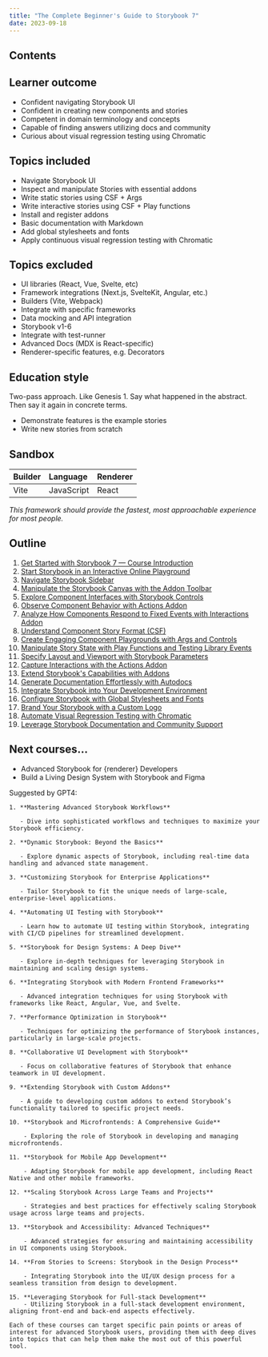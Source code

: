 ```yaml
---
title: "The Complete Beginner's Guide to Storybook 7"
date: 2023-09-18
---
```


## Contents

## Learner outcome

- Confident navigating Storybook UI
- Confident in creating new components and stories
- Competent in domain terminology and concepts
- Capable of finding answers utilizing docs and community
- Curious about visual regression testing using Chromatic

## Topics included

- Navigate Storybook UI
- Inspect and manipulate Stories with essential addons
- Write static stories using CSF + Args
- Write interactive stories using CSF + Play functions
- Install and register addons
- Basic documentation with Markdown
- Add global stylesheets and fonts
- Apply continuous visual regression testing with Chromatic

## Topics excluded

- UI libraries (React, Vue, Svelte, etc)
- Framework integrations (Next.js, SvelteKit, Angular, etc.)
- Builders (Vite, Webpack)
- Integrate with specific frameworks
- Data mocking and API integration
- Storybook v1-6
- Integrate with test-runner
- Advanced Docs (MDX is React-specific)
- Renderer-specific features, e.g. Decorators

## Education style

Two-pass approach. Like Genesis 1. Say what happened in the abstract. Then say it again in concrete terms.

- Demonstrate features is the example stories
- Write new stories from scratch

## Sandbox

| Builder | Language   | Renderer |
| :------ | :--------- | :------- |
| Vite    | JavaScript | React    |

_This framework should provide the fastest, most approachable experience for most people._

## Outline

1. [Get Started with Storybook 7 — Course Introduction](./01-get-started-with-storybook-7-course-introduction)
1. [Start Storybook in an Interactive Online Playground](./02-start-storybook-in-an-interactive-online-playground)
1. [Navigate Storybook Sidebar](./03-navigate-storybook-sidebar)
1. [Manipulate the Storybook Canvas with the Addon Toolbar](./04-manipulate-the-storybook-canvas-with-the-addon-toolbar)
1. [Explore Component Interfaces with Storybook Controls](./05-explore-component-interfaces-with-storybook-controls)
1. [Observe Component Behavior with Actions Addon](./06-observe-component-behavior-with-the-actions-addon)
1. [Analyze How Components Respond to Fixed Events with Interactions Addon](./07-analyze-how-components-respond-to-fixed-events-with-interactions-addon)
1. [Understand Component Story Format (CSF)](./08-understand-component-story-format-csf)
1. [Create Engaging Component Playgrounds with Args and Controls](./09-create-engaging-component-playgrounds-with-args-and-controls)
1. [Manipulate Story State with Play Functions and Testing Library Events](./10-manipulate-story-state-with-play-functions-and-testing-library)
1. [Specify Layout and Viewport with Storybook Parameters](./11-specify-layout-and-viewport-with-storybook-parameters)
1. [Capture Interactions with the Actions Addon](./12-capture-interactions-with-the-actions-addon)
1. [Extend Storybook's Capabilities with Addons](./13-extend-storybooks-capabilities-with-addons)
1. [Generate Documentation Effortlessly with Autodocs](./14-generate-documentation-effortlessly-with-autodocs)
1. [Integrate Storybook into Your Development Environment](./15-integrate-storybook-into-your-development-environment)
1. [Configure Storybook with Global Stylesheets and Fonts](./16-configure-storybook-with-global-stylesheets-and-fonts)
1. [Brand Your Storybook with a Custom Logo](./17-brand-your-storybook-with-a-custom-logo)
1. [Automate Visual Regression Testing with Chromatic](./18-automate-visual-regressions-testing-with-chromatic)
1. [Leverage Storybook Documentation and Community Support](./19-leverage-storybook-documentation-and-community-support)

## Next courses…

- Advanced Storybook for {renderer} Developers
- Build a Living Design System with Storybook and Figma

Suggested by GPT4:

```
1. **Mastering Advanced Storybook Workflows**

   - Dive into sophisticated workflows and techniques to maximize your Storybook efficiency.

2. **Dynamic Storybook: Beyond the Basics**

   - Explore dynamic aspects of Storybook, including real-time data handling and advanced state management.

3. **Customizing Storybook for Enterprise Applications**

   - Tailor Storybook to fit the unique needs of large-scale, enterprise-level applications.

4. **Automating UI Testing with Storybook**

   - Learn how to automate UI testing within Storybook, integrating with CI/CD pipelines for streamlined development.

5. **Storybook for Design Systems: A Deep Dive**

   - Explore in-depth techniques for leveraging Storybook in maintaining and scaling design systems.

6. **Integrating Storybook with Modern Frontend Frameworks**

   - Advanced integration techniques for using Storybook with frameworks like React, Angular, Vue, and Svelte.

7. **Performance Optimization in Storybook**

   - Techniques for optimizing the performance of Storybook instances, particularly in large-scale projects.

8. **Collaborative UI Development with Storybook**

   - Focus on collaborative features of Storybook that enhance teamwork in UI development.

9. **Extending Storybook with Custom Addons**

   - A guide to developing custom addons to extend Storybook’s functionality tailored to specific project needs.

10. **Storybook and Microfrontends: A Comprehensive Guide**

    - Exploring the role of Storybook in developing and managing microfrontends.

11. **Storybook for Mobile App Development**

    - Adapting Storybook for mobile app development, including React Native and other mobile frameworks.

12. **Scaling Storybook Across Large Teams and Projects**

    - Strategies and best practices for effectively scaling Storybook usage across large teams and projects.

13. **Storybook and Accessibility: Advanced Techniques**

    - Advanced strategies for ensuring and maintaining accessibility in UI components using Storybook.

14. **From Stories to Screens: Storybook in the Design Process**

    - Integrating Storybook into the UI/UX design process for a seamless transition from design to development.

15. **Leveraging Storybook for Full-stack Development**
    - Utilizing Storybook in a full-stack development environment, aligning front-end and back-end aspects effectively.

Each of these courses can target specific pain points or areas of interest for advanced Storybook users, providing them with deep dives into topics that can help them make the most out of this powerful tool.
```
